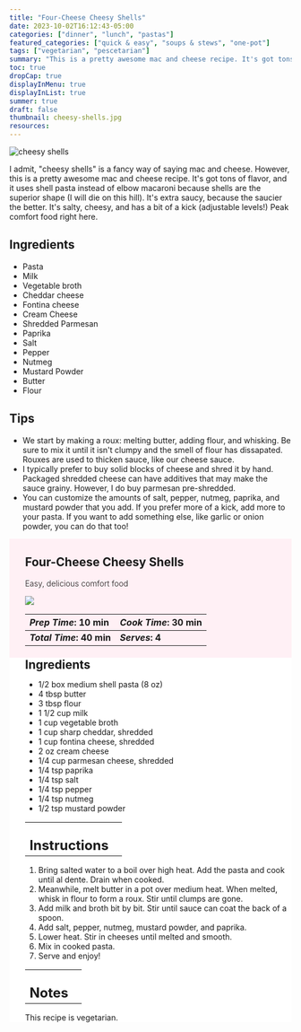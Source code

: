 ```yaml
---
title: "Four-Cheese Cheesy Shells"
date: 2023-10-02T16:12:43-05:00
categories: ["dinner", "lunch", "pastas"]
featured_categories: ["quick & easy", "soups & stews", "one-pot"]
tags: ["vegetarian", "pescetarian"]
summary: "This is a pretty awesome mac and cheese recipe. It's got tons of flavor, and it uses shell pasta instead of elbow macaroni because shells are the superior shape (I will die on this hill). It's extra saucy, because the saucier the better. It's salty, cheesy, and has a bit of a kick (adjustable levels!) Peak comfort food right here."
toc: true
dropCap: true
displayInMenu: true
displayInList: true
summer: true
draft: false
thumbnail: cheesy-shells.jpg
resources:
---
```


![cheesy shells](../../cheesy-shells.jpg)

I admit, "cheesy shells" is a fancy way of saying mac and cheese. However, this is a pretty awesome mac and cheese recipe. It's got tons of flavor, and it uses shell pasta instead of elbow macaroni because shells are the superior shape (I will die on this hill). It's extra saucy, because the saucier the better. It's salty, cheesy, and has a bit of a kick (adjustable levels!) Peak comfort food right here.

## Ingredients

- Pasta
- Milk
- Vegetable broth
- Cheddar cheese
- Fontina cheese
- Cream Cheese
- Shredded Parmesan
- Paprika
- Salt
- Pepper
- Nutmeg
- Mustard Powder
- Butter
- Flour

## Tips

- We start by making a roux: melting butter, adding flour, and whisking. Be sure to mix it until it isn't clumpy and the smell of flour has dissapated. Rouxes are used to thicken sauce, like our cheese sauce.
- I typically prefer to buy solid blocks of cheese and shred it by hand. Packaged shredded cheese can have additives that may make the sauce grainy. However, I do buy parmesan pre-shredded. 
- You can customize the amounts of salt, pepper, nutmeg, paprika, and mustard powder that you add. If you prefer more of a kick, add more to your pasta. If you want to add something else, like garlic or onion powder, you can do that too!

<div style = "background-color: lavenderblush;"  id = "recipe"> 
<div style = "background-color:lavenderblush; padding-left:2em; margin-top:0; margin-bottom:0;">

<div style="display:grid; align-items:start; justify-content:space-between; padding-right:2em" class="grid-cols-2 gap-2 md:gap-4 lg:gap-8 xl:gap-12"><div class = "mb-8"><h2>Four-Cheese Cheesy Shells</h2><p style = "font-weight: 300;">Easy, delicious comfort food</p></div> <img src="../../cheesy-shells.jpg" class="w-full h-auto mx-auto"> </div>

| _Prep Time_: 10 min  | _Cook Time_: 30 min  |
| :--- | :--- |
| **_Total Time_: 40 min** | **_Serves_: 4**  |

</div>
<div style="background-color: white; padding-left:2em; border-width:3px; border-color:lavenderblush; margin-top:0;">
 <div><h2 style = "margin-top:1em; margin-bottom:0;" >Ingredients</h2></div>
 
- 1/2 box medium shell pasta (8 oz)
- 4 tbsp butter
- 3 tbsp flour
- 1 1/2 cup milk
- 1 cup vegetable broth
- 1 cup sharp cheddar, shredded
- 1 cup fontina cheese, shredded
- 2 oz cream cheese
- 1/4 cup parmesan cheese, shredded
- 1/4 tsp paprika
- 1/4 tsp salt
- 1/4 tsp pepper
- 1/4 tsp nutmeg
- 1/2 tsp mustard powder

|   |    |
| :--- | :--- |
| <div><h2 style = "margin-top:1em; margin-bottom:0;" >Instructions</h2></div>|   |

1. Bring salted water to a boil over high heat. Add the pasta and cook until al dente. Drain when cooked.
2. Meanwhile, melt butter in a pot over medium heat. When melted, whisk in flour to form a roux. Stir until clumps are gone.
3. Add milk and broth bit by bit. Stir until sauce can coat the back of a spoon.
4. Add salt, pepper, nutmeg, mustard powder, and paprika.
5. Lower heat. Stir in cheeses until melted and smooth.
6. Mix in cooked pasta.
7. Serve and enjoy!

|   |    |
| :--- | :--- |
| <div><h2 style = "margin-top:1em; margin-bottom:0;" >Notes</h2></div>|   |

This recipe is vegetarian.

</div>
</div>